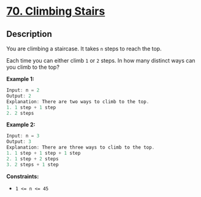 # [70. Climbing Stairs](https://leetcode.com/problems/climbing-stairs/)

## Description

You are climbing a staircase. It takes `n` steps to reach the top.

Each time you can either climb `1` or `2` steps. In how many distinct ways can you climb to the top?


**Example 1:**
```go
Input: n = 2
Output: 2
Explanation: There are two ways to climb to the top.
1. 1 step + 1 step
2. 2 steps
```

**Example 2:**
```go
Input: n = 3
Output: 3
Explanation: There are three ways to climb to the top.
1. 1 step + 1 step + 1 step
2. 1 step + 2 steps
3. 2 steps + 1 step
```

**Constraints:**
* `1 <= n <= 45`